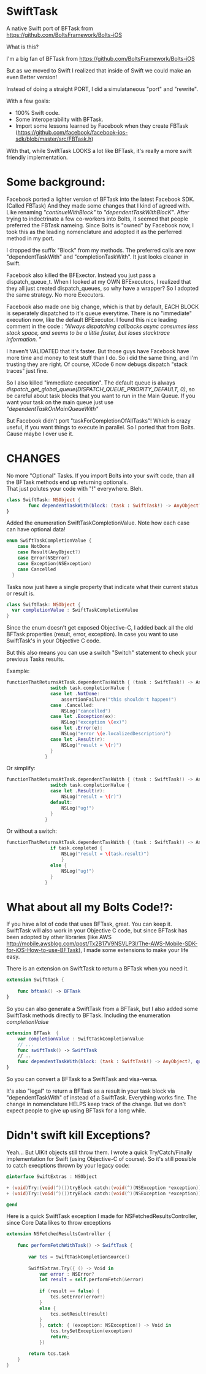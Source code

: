 SwiftTask
=========

A native Swift port of BFTask from https://github.com/BoltsFramework/Bolts-iOS

What is this?

I'm a big fan of BFTask from https://github.com/BoltsFramework/Bolts-iOS

But as we moved to Swift I realized that inside of Swift we could make an even Better version!

Instead of doing a straight PORT, I did a simulataneous "port" and "rewrite".

With a few goals:

- 100% Swift code.
- Some interoperability with BFTask.  
- Import some lessons learned by Facebook when they create FBTask (https://github.com/facebook/facebook-ios-sdk/blob/master/src/FBTask.h)


With that, while SwiftTask LOOKS a lot like BFTask, it's really a more swift friendly implementation.

Some background:
=========

Facebook ported a lighter version of BFTask into the latest Facebook SDK. (Called FBTask)  And they made some changes that I kind of agreed with.  Like renaming _"continueWithBlock"_ to _"dependentTaskWithBlocK"_.  After trying to indoctrinate a few co-workers into Bolts, it seemed that people preferred the FBTask nameing.  Since Bolts is "owned" by Facebook now, I took this as the leading nomenclature and adopted it as the perferred method in my port.

I dropped the suffix "Block" from my methods.  The preferred calls are now "dependentTaskWith" and "completionTaskWith".  It just looks cleaner in Swift.   

Facebook also killed the BFExector.  Instead you just pass a dispatch_queue_t.   When I looked at my OWN BFExecutors, I realized that they all just created dispatch_queues, so why have a wrapper?   So I adopted the same strategy.  No more Executors.  

Facebook also made one big change, which is that by default, EACH BLOCK is seperately dispatched to it's queue everytime.  There is no "immediate" execution now, like the default BFExecutor.   I found this nice leading comment in the code : 
        _"Always dispatching callbacks async consumes less stack space, and seems to be a little faster, but loses stacktrace information. "_
        
I haven't VALIDATED that it's faster.  But those guys have Facebook have more time and money to test stuff than I do.  So i did the same thing, and I'm trusting they are right. Of course, XCode 6 now debugs dispatch "stack traces" just fine. 

So I also killed "immediate execution".  The default queue is always _dispatch_get_global_queue(DISPATCH_QUEUE_PRIORITY_DEFAULT, 0)_, so be careful about task blocks that you want to run in the Main Queue. If you want your task on the main queue just use _"dependentTaskOnMainQueueWith"_

But Facebook didn't port "taskForCompletionOfAllTasks"!    Which is crazy useful, if you want things to execute in parallel.   So I ported that from Bolts.   Cause maybe I over use it.  


CHANGES
=========
No more "Optional" Tasks.
If you import Bolts into your swift code, than all the BFTask methods end up returning optionals.  
That just polutes your code with "!" everywhere.  Bleh.

```swift
class SwiftTask: NSObject {
        func dependentTaskWith(block: (task : SwiftTask!) -> AnyObject?) -> SwiftTask
}
```

Added the enumeration SwiftTaskCompletionValue.  Note how each case can have optional data! 

```swift
enum SwiftTaskCompletionValue {
    case NotDone
    case Result(AnyObject?)
    case Error(NSError)
    case Exception(NSException)
    case Cancelled
  }
```
Tasks now just have a single property that indicate what their current status or result is.

```swift
class SwiftTask: NSObject {
  var completionValue : SwiftTaskCompletionValue
}
```
Since the enum doesn't get exposed Objective-C, I added back all the old BFTask properties (result, error, exception).  In case you want to use SwiftTask's in your Objective C code.

But this also means you can use a switch "Switch" statement to check your previous Tasks results.

Example:
```swift
functionThatReturnsAtTask.dependentTaskWith { (task : SwiftTask!) -> AnyObject? in
                switch task.completionValue {
                case let .NotDone:
                    assertionFailure("this shouldn't happen!")
                case .Cancelled:
                    NSLog("cancelled")
                case let .Exception(ex):
                    NSLog("exception \(ex)")
                case let .Error(e):
                    NSLog("error \(e.localizedDescription)")
                case let .Result(r):
                    NSLog("result = \(r)")
                }
              }
```


Or simplify:
```swift
functionThatReturnsAtTask.dependentTaskWith { (task : SwiftTask!) -> AnyObject? in
                switch task.completionValue {
                case let .Result(r):
                    NSLog("result = \(r)")
                default:
                    NSLog("ug!")
                }
              }
```


Or without a switch:
```swift
functionThatReturnsAtTask.dependentTaskWith { (task : SwiftTask!) -> AnyObject? in
                if task.completed {
                    NSLog("result = \(task.result)")
                    }
                else {
                    NSLog("ug!")
                }
              }
```
 

What about all my Bolts Code!?:
=========

If you have a lot of code that uses BFTask, great.  You can keep it.  
SwiftTask will also work in your Objective C code, but since BFTask has been adopted by other libraries (like AWS http://mobile.awsblog.com/post/Tx2B17V9NSVLP3I/The-AWS-Mobile-SDK-for-iOS-How-to-use-BFTask), I made some extensions to make your life easy.

There is an extension on SwiftTask to return a BFTask when you need it.

```swift
extension SwiftTask {
    
    func bftask() -> BFTask
}
```

So you can also generate a SwiftTask from a BFTask, but I also added some SwiftTask methods directly to BFTask.
Including the enumeration _completionValue_

```swift
extension BFTask  {
    var completionValue : SwiftTaskCompletionValue
    // ...
    func swiftTask() -> SwiftTask
    // ..
    func dependentTaskWith(block: (task : SwiftTask!) -> AnyObject?, queue: dispatch_queue_t? = nil) -> SwiftTask 
}
```
So you can convert a BFTask to a SwiftTask and visa-versa.  

It's also "legal" to return a BFTask as a result in your task block via "dependentTaskWith" of instead of a SwiftTask. Everything works fine.   The change in nomenclature HELPS keep track of the change.  But we don't expect people to give up using BFTask for a long while.




Didn't swift kill Exceptions?
=========
Yeah... But UIKit objects still throw them.   I wrote a quick Try/Catch/Finally implementation for Swift (using Objective-C of course).  So it's still possible to catch execptions thrown by your legacy code:

```objective-c
@interface SwiftExtras : NSObject

+ (void)Try:(void(^)())tryBlock catch:(void(^)(NSException *exception))exceptionBlock finally:(void(^)())finallyBlock;
+ (void)Try:(void(^)())tryBlock catch:(void(^)(NSException *exception))exceptionBlock;

@end
```

Here is a quick SwiftTask exception I made for NSFetchedResultsController, since Core Data likes to throw exceptions
```swift
extension NSFetchedResultsController {
    
    func performFetchWithTask() -> SwiftTask {
        
        var tcs = SwiftTaskCompletionSource()
        
        SwiftExtras.Try({ () -> Void in
            var error : NSError?
            let result = self.performFetch(&error)
            
            if (result == false) {
                tcs.setError(error!)
            }
            else {
                tcs.setResult(result)
            }
            }, catch: { (exception: NSException!) -> Void in
                tcs.trySetException(exception)
                return;
            })

        return tcs.task
    }
}
```



